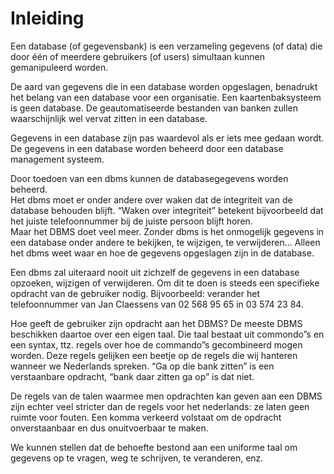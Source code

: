 # Inleiding

Een database \(of gegevensbank\) is een verzameling gegevens \(of data\) die door één of meerdere gebruikers \(of users\) simultaan kunnen gemanipuleerd worden. 

De aard van gegevens die in een database worden opgeslagen, benadrukt het belang van een database voor een organisatie. Een kaartenbaksysteem is geen database. De geautomatiseerde bestanden van banken zullen waarschijnlijk wel vervat zitten in een database. 

Gegevens in een database zijn pas waardevol als er iets mee gedaan wordt. De gegevens in een database worden beheerd door een database management systeem. 

Door toedoen van een dbms kunnen de databasegegevens worden beheerd.   
Het dbms moet er onder andere over waken dat de integriteit van de database behouden blijft. “Waken over integriteit” betekent bijvoorbeeld dat het juiste telefoonnummer bij de juiste persoon blijft horen.   
Maar het DBMS doet veel meer. Zonder dbms is het onmogelijk gegevens in een database onder andere te bekijken, te wijzigen, te verwijderen... Alleen het dbms weet waar en hoe de gegevens opgeslagen zijn in de database. 

Een dbms zal uiteraard nooit uit zichzelf de gegevens in een database opzoeken, wijzigen of verwijderen. Om dit te doen is steeds een specifieke opdracht van de gebruiker nodig. Bijvoorbeeld: verander het telefoonnummer van Jan Claessens van 02 568 95 65 in 03 574 23 84. 

Hoe geeft de gebruiker zijn opdracht aan het DBMS? De meeste DBMS beschikken daartoe over een eigen taal. Die taal bestaat uit commondo”s en een syntax, ttz. regels over hoe de commando”s gecombineerd mogen worden. Deze regels gelijken een beetje op de regels die wij hanteren wanneer we Nederlands spreken. “Ga op die bank zitten” is een verstaanbare opdracht, “bank daar zitten ga op” is dat niet.

De regels van de talen waarmee men opdrachten kan geven aan een DBMS zijn echter veel stricter dan de regels voor het nederlands: ze laten geen ruimte voor fouten. Een komma verkeerd volstaat om de opdracht onverstaanbaar en dus onuitvoerbaar te maken. 

We kunnen stellen dat de behoefte bestond aan een uniforme taal om gegevens op te vragen, weg te schrijven, te veranderen, enz.


